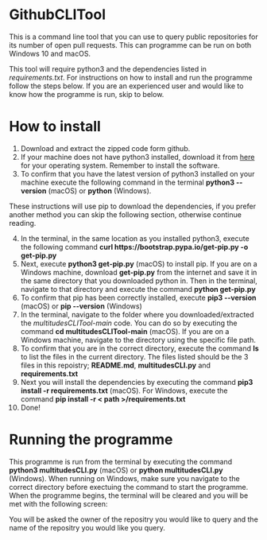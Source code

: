 # GithubCLITool

This is a command line tool that you can use to query public repositories for its number of open pull requests. This can programme can be run on both Windows 10 and macOS.

This tool will require python3 and the dependencies listed in *requirements.txt*. For instructions on how to install and run the programme follow the steps below. If you are an experienced user and would like to know how the programme is run, skip to below.

# How to install

1. Download and extract the zipped code form github.
2. If your machine does not have python3 installed, download it from [here](https://www.python.org/downloads/) for your operating system. Remember to install the software.
3. To confirm that you have the latest version of python3 installed on your machine execute the following command in the terminal **python3 --version** (macOS) or **python** (Windows).

These instructions will use pip to download the dependencies, if you prefer another method you can skip the following section, otherwise continue reading.

4. In the terminal, in the same location as you installed python3, execute the following command **curl https:<i></i>//bootstrap.pypa.io/get-pip.py -o get-pip.py**
5. Next, execute **python3 get-pip.py** (macOS) to install pip. If you are on a Windows machine, download **get-pip.py** from the internet and save it in the same directory that you downloaded python in. Then in the terminal, navigate to that directory and execute the command **python get-pip.py**
6. To confirm that pip has been correctly installed, execute **pip3 --version** (macOS) or **pip --version** (Windows)
7. In the terminal, navigate to the folder where you downloaded/extracted the *multitudesCLITool-main* code. You can do so by executing the command **cd multitudesCLITool-main** (macOS). If you are on a Windows machine, navigate to the directory using the specific file path.
8. To confirm that you are in the correct directory, execute the command **ls** to list the files in the current directory. The files listed should be the 3 files in this repoistry; **README.md**, **multitudesCLI.py** and **requirements.txt**
9. Next you will install the dependencies by executing the command **pip3 install -r requirements.txt** (macOS). For Windows, execute the command **pip install -r < path >/requirements.txt**
10. Done!

# Running the programme

This programme is run from the terminal by executing the command **python3 multitudesCLI.py** (macOS) or **python multitudesCLI.py** (Windows). When running on Windows, make sure you navigate to the correct directory before exectuing the command to start the programme. When the programme begins, the terminal will be cleared and you will be met with the following screen:



You will be asked the owner of the repositry you would like to query and the name of the repositry you would like you query.
